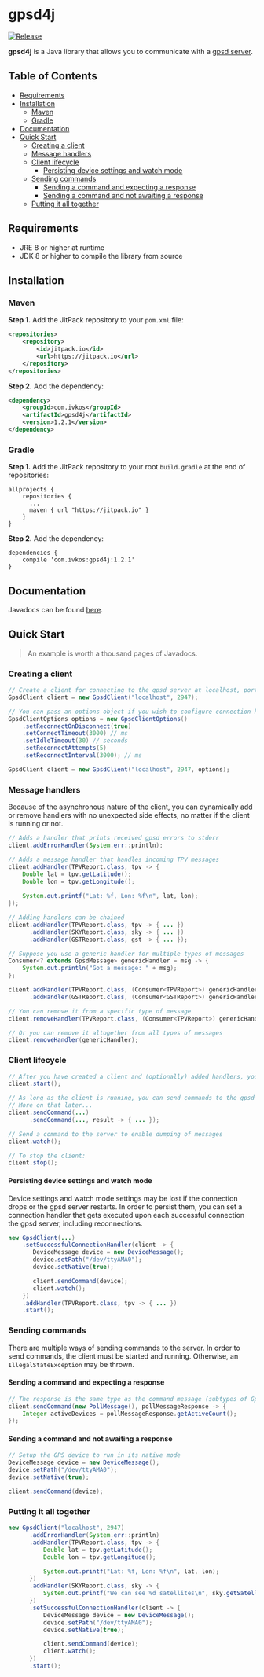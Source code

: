 # gpsd4j

[![Release](https://jitpack.io/v/com.ivkos/gpsd4j.svg)](https://jitpack.io/#com.ivkos/gpsd4j)

**gpsd4j** is a Java library that allows you to communicate with a [gpsd server](http://www.catb.org/gpsd/).

## Table of Contents
* [Requirements](#requirements)
* [Installation](#installation)
	* [Maven](#maven)
	* [Gradle](#gradle)
* [Documentation](#documentation)
* [Quick Start](#quick-start)
	* [Creating a client](#creating-a-client)
	* [Message handlers](#message-handlers)
	* [Client lifecycle](#client-lifecycle)
		* [Persisting device settings and watch mode](#persisting-device-settings-and-watch-mode)
	* [Sending commands](#sending-commands)
		* [Sending a command and expecting a response](#sending-a-command-and-expecting-a-response)
		* [Sending a command and not awaiting a response](#sending-a-command-and-not-awaiting-a-response)
	* [Putting it all together](#putting-it-all-together)



## Requirements
* JRE 8 or higher at runtime
* JDK 8 or higher to compile the library from source

## Installation
### Maven
**Step 1.** Add the JitPack repository to your `pom.xml` file:
```xml
<repositories>
    <repository>
        <id>jitpack.io</id>
        <url>https://jitpack.io</url>
    </repository>
</repositories>
```

**Step 2.** Add the dependency:
```xml
<dependency>
    <groupId>com.ivkos</groupId>
    <artifactId>gpsd4j</artifactId>
    <version>1.2.1</version>
</dependency>
```

### Gradle
**Step 1.** Add the JitPack repository to your root `build.gradle` at the end of repositories:
```
allprojects {
    repositories {
      ...
      maven { url "https://jitpack.io" }
    }
}
```

**Step 2.** Add the dependency:
```
dependencies {
    compile 'com.ivkos:gpsd4j:1.2.1'
}
```

## Documentation
Javadocs can be found [here](https://jitpack.io/com/ivkos/gpsd4j/1.2.1/javadoc/).

## Quick Start
> An example is worth a thousand pages of Javadocs.


### Creating a client
```java
// Create a client for connecting to the gpsd server at localhost, port 2947
GpsdClient client = new GpsdClient("localhost", 2947);
```

```java
// You can pass an options object if you wish to configure connection handling
GpsdClientOptions options = new GpsdClientOptions()
    .setReconnectOnDisconnect(true)
    .setConnectTimeout(3000) // ms
    .setIdleTimeout(30) // seconds
    .setReconnectAttempts(5)
    .setReconnectInterval(3000); // ms

GpsdClient client = new GpsdClient("localhost", 2947, options);
```


### Message handlers
Because of the asynchronous nature of the client, you can
dynamically add or remove handlers with no unexpected side effects,
no matter if the client is running or not.

```java
// Adds a handler that prints received gpsd errors to stderr
client.addErrorHandler(System.err::println);

// Adds a message handler that handles incoming TPV messages
client.addHandler(TPVReport.class, tpv -> {
    Double lat = tpv.getLatitude();
    Double lon = tpv.getLongitude();
    
    System.out.printf("Lat: %f, Lon: %f\n", lat, lon);
});

// Adding handlers can be chained
client.addHandler(TPVReport.class, tpv -> { ... })
      .addHandler(SKYReport.class, sky -> { ... })
      .addHandler(GSTReport.class, gst -> { ... });
```

```java
// Suppose you use a generic handler for multiple types of messages
Consumer<? extends GpsdMessage> genericHandler = msg -> {
    System.out.println("Got a message: " + msg);
};

client.addHandler(TPVReport.class, (Consumer<TPVReport>) genericHandler)
      .addHandler(GSTReport.class, (Consumer<GSTReport>) genericHandler);

// You can remove it from a specific type of message
client.removeHandler(TPVReport.class, (Consumer<TPVReport>) genericHandler);

// Or you can remove it altogether from all types of messages
client.removeHandler(genericHandler);
```


### Client lifecycle
```java
// After you have created a client and (optionally) added handlers, you can start it
client.start();

// As long as the client is running, you can send commands to the gpsd server
// More on that later...
client.sendCommand(...)
      .sendCommand(..., result -> { ... });

// Send a command to the server to enable dumping of messages
client.watch();

// To stop the client:
client.stop();
```

#### Persisting device settings and watch mode
Device settings and watch mode settings may be lost if the connection drops
or the gpsd server restarts. In order to persist them, you can set a connection
handler that gets executed upon each successful connection the gpsd server, including
reconnections.
```java
new GpsdClient(...)
    .setSuccessfulConnectionHandler(client -> {
       DeviceMessage device = new DeviceMessage();
       device.setPath("/dev/ttyAMA0");
       device.setNative(true);

       client.sendCommand(device);
       client.watch();
    })
    .addHandler(TPVReport.class, tpv -> { ... })
    .start();
```


### Sending commands
There are multiple ways of sending commands to the server. In order to send commands,
the client must be started and running. Otherwise, an `IllegalStateException` may be thrown.

#### Sending a command and expecting a response
```java
// The response is the same type as the command message (subtypes of GpsdCommandMessage)
client.sendCommand(new PollMessage(), pollMessageResponse -> {
    Integer activeDevices = pollMessageResponse.getActiveCount();
});
```

#### Sending a command and not awaiting a response
```java
// Setup the GPS device to run in its native mode
DeviceMessage device = new DeviceMessage();
device.setPath("/dev/ttyAMA0");
device.setNative(true);

client.sendCommand(device); 
```


### Putting it all together
```java
new GpsdClient("localhost", 2947)
      .addErrorHandler(System.err::println)
      .addHandler(TPVReport.class, tpv -> {
          Double lat = tpv.getLatitude();
          Double lon = tpv.getLongitude();

          System.out.printf("Lat: %f, Lon: %f\n", lat, lon);
      })
      .addHandler(SKYReport.class, sky -> {
          System.out.printf("We can see %d satellites\n", sky.getSatellites().size())
      })
      .setSuccessfulConnectionHandler(client -> {
          DeviceMessage device = new DeviceMessage();
          device.setPath("/dev/ttyAMA0");
          device.setNative(true);

          client.sendCommand(device);
          client.watch();
      })
      .start();
```
